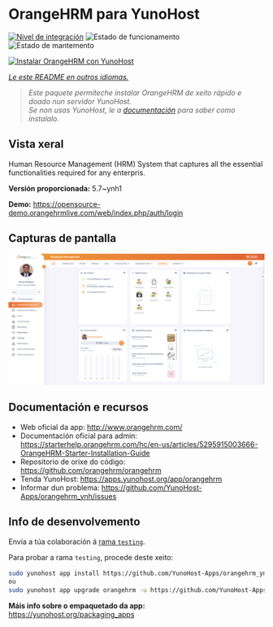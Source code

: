 <!--
NOTA: Este README foi creado automáticamente por <https://github.com/YunoHost/apps/tree/master/tools/readme_generator>
NON debe editarse manualmente.
-->

# OrangeHRM para YunoHost

[![Nivel de integración](https://apps.yunohost.org/badge/integration/orangehrm)](https://ci-apps.yunohost.org/ci/apps/orangehrm/)
![Estado de funcionamento](https://apps.yunohost.org/badge/state/orangehrm)
![Estado de mantemento](https://apps.yunohost.org/badge/maintained/orangehrm)

[![Instalar OrangeHRM con YunoHost](https://install-app.yunohost.org/install-with-yunohost.svg)](https://install-app.yunohost.org/?app=orangehrm)

*[Le este README en outros idiomas.](./ALL_README.md)*

> *Este paquete permíteche instalar OrangeHRM de xeito rápido e doado nun servidor YunoHost.*  
> *Se non usas YunoHost, le a [documentación](https://yunohost.org/install) para saber como instalalo.*

## Vista xeral

Human Resource Management (HRM) System that captures all the essential functionalities required for any enterpris.


**Versión proporcionada:** 5.7~ynh1

**Demo:** <https://opensource-demo.orangehrmlive.com/web/index.php/auth/login>

## Capturas de pantalla

![Captura de pantalla de OrangeHRM](./doc/screenshots/Screenshot.png)

## Documentación e recursos

- Web oficial da app: <http://www.orangehrm.com/>
- Documentación oficial para admin: <https://starterhelp.orangehrm.com/hc/en-us/articles/5295915003666-OrangeHRM-Starter-Installation-Guide>
- Repositorio de orixe do código: <https://github.com/orangehrm/orangehrm>
- Tenda YunoHost: <https://apps.yunohost.org/app/orangehrm>
- Informar dun problema: <https://github.com/YunoHost-Apps/orangehrm_ynh/issues>

## Info de desenvolvemento

Envía a túa colaboración á [rama `testing`](https://github.com/YunoHost-Apps/orangehrm_ynh/tree/testing).

Para probar a rama `testing`, procede deste xeito:

```bash
sudo yunohost app install https://github.com/YunoHost-Apps/orangehrm_ynh/tree/testing --debug
ou
sudo yunohost app upgrade orangehrm -u https://github.com/YunoHost-Apps/orangehrm_ynh/tree/testing --debug
```

**Máis info sobre o empaquetado da app:** <https://yunohost.org/packaging_apps>
